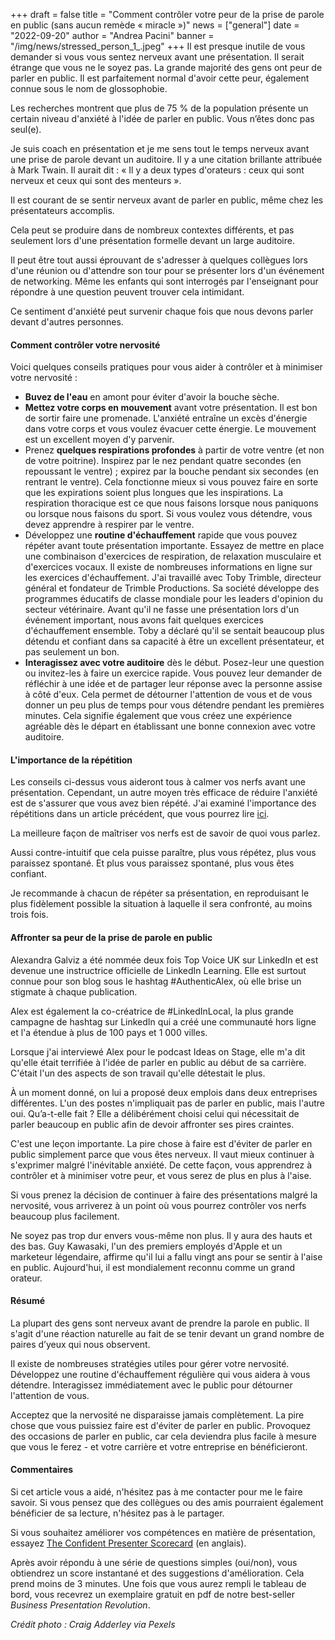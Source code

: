 +++
draft = false
title = "Comment contrôler votre peur de la prise de parole en public (sans aucun remède « miracle »)"
news = ["general"]
date = "2022-09-20"
author = "Andrea Pacini"
banner = "/img/news/stressed_person_1_.jpeg"
+++
Il est presque inutile de vous demander si vous vous sentez nerveux avant une présentation. Il serait étrange que vous ne le soyez pas. La grande majorité des gens ont peur de parler en public. Il est parfaitement normal d'avoir cette peur, également connue sous le nom de glossophobie.

Les recherches montrent que plus de 75 % de la population présente un certain niveau d'anxiété à l'idée de parler en public. Vous n’êtes donc pas seul(e).

Je suis coach en présentation et je me sens tout le temps nerveux avant une prise de parole devant un auditoire. Il y a une citation brillante attribuée à Mark Twain. Il aurait dit : « Il y a deux types d'orateurs : ceux qui sont nerveux et ceux qui sont des menteurs ».

Il est courant de se sentir nerveux avant de parler en public, même chez les présentateurs accomplis.

Cela peut se produire dans de nombreux contextes différents, et pas seulement lors d'une présentation formelle devant un large auditoire.

Il peut être tout aussi éprouvant de s'adresser à quelques collègues lors d'une réunion ou d'attendre son tour pour se présenter lors d'un événement de networking. Même les enfants qui sont interrogés par l'enseignant pour répondre à une question peuvent trouver cela intimidant.

Ce sentiment d'anxiété peut survenir chaque fois que nous devons parler devant d'autres personnes.

#### **Comment contrôler votre nervosité**

Voici quelques conseils pratiques pour vous aider à contrôler et à minimiser votre nervosité :

* **Buvez de l'eau** en amont pour éviter d'avoir la bouche sèche.
* **Mettez votre corps en mouvement** avant votre présentation. Il est bon de sortir faire une promenade. L'anxiété entraîne un excès d'énergie dans votre corps et vous voulez évacuer cette énergie. Le mouvement est un excellent moyen d'y parvenir. 
* Prenez **quelques respirations profondes** à partir de votre ventre (et non de votre poitrine). Inspirez par le nez pendant quatre secondes (en repoussant le ventre) ; expirez par la bouche pendant six secondes (en rentrant le ventre). Cela fonctionne mieux si vous pouvez faire en sorte que les expirations soient plus longues que les inspirations. La respiration thoracique est ce que nous faisons lorsque nous paniquons ou lorsque nous faisons du sport. Si vous voulez vous détendre, vous devez apprendre à respirer par le ventre. 
* Développez une **routine d'échauffement** rapide que vous pouvez répéter avant toute présentation importante. Essayez de mettre en place une combinaison d'exercices de respiration, de relaxation musculaire et d'exercices vocaux. Il existe de nombreuses informations en ligne sur les exercices d'échauffement. J'ai travaillé avec Toby Trimble, directeur général et fondateur de Trimble Productions. Sa société développe des programmes éducatifs de classe mondiale pour les leaders d'opinion du secteur vétérinaire. Avant qu'il ne fasse une présentation lors d'un événement important, nous avons fait quelques exercices d'échauffement ensemble. Toby a déclaré qu'il se sentait beaucoup plus détendu et confiant dans sa capacité à être un excellent présentateur, et pas seulement un bon.
* **Interagissez avec votre auditoire** dès le début. Posez-leur une question ou invitez-les à faire un exercice rapide. Vous pouvez leur demander de réfléchir à une idée et de partager leur réponse avec la personne assise à côté d'eux. Cela permet de détourner l'attention de vous et de vous donner un peu plus de temps pour vous détendre pendant les premières minutes. Cela signifie également que vous créez une expérience agréable dès le départ en établissant une bonne connexion avec votre auditoire.

#### **L'importance de la répétition**

Les conseils ci-dessus vous aideront tous à calmer vos nerfs avant une présentation. Cependant, un autre moyen très efficace de réduire l'anxiété est de s'assurer que vous avez bien répété. J'ai examiné l'importance des répétitions dans un article précédent, que vous pourrez lire [ici](https://www.ideasonstage.fr/news/2022/09/13/2022-11-29-pourquoi_la_repetition_engendre_plus_de_confiance/).

La meilleure façon de maîtriser vos nerfs est de savoir de quoi vous parlez. 

Aussi contre-intuitif que cela puisse paraître, plus vous répétez, plus vous paraissez spontané. Et plus vous paraissez spontané, plus vous êtes confiant. 

Je recommande à chacun de répéter sa présentation, en reproduisant le plus fidèlement possible la situation à laquelle il sera confronté, au moins trois fois.

#### **Affronter sa peur de la prise de parole en public** 

Alexandra Galviz a été nommée deux fois Top Voice UK sur LinkedIn et est devenue une instructrice officielle de LinkedIn Learning. Elle est surtout connue pour son blog sous le hashtag #AuthenticAlex, où elle brise un stigmate à chaque publication. 

Alex est également la co-créatrice de #LinkedInLocal, la plus grande campagne de hashtag sur LinkedIn qui a créé une communauté hors ligne et l'a étendue à plus de 100 pays et 1 000 villes.

Lorsque j'ai interviewé Alex pour le podcast Ideas on Stage, elle m'a dit qu'elle était terrifiée à l'idée de parler en public au début de sa carrière. C'était l'un des aspects de son travail qu'elle détestait le plus.

À un moment donné, on lui a proposé deux emplois dans deux entreprises différentes. L'un des postes n'impliquait pas de parler en public, mais l'autre oui. Qu’a-t-elle fait ? Elle a délibérément choisi celui qui nécessitait de parler beaucoup en public afin de devoir affronter ses pires craintes.

C'est une leçon importante. La pire chose à faire est d'éviter de parler en public simplement parce que vous êtes nerveux. Il vaut mieux continuer à s'exprimer malgré l'inévitable anxiété. De cette façon, vous apprendrez à contrôler et à minimiser votre peur, et vous serez de plus en plus à l'aise.

Si vous prenez la décision de continuer à faire des présentations malgré la nervosité, vous arriverez à un point où vous pourrez contrôler vos nerfs beaucoup plus facilement. 

Ne soyez pas trop dur envers vous-même non plus. Il y aura des hauts et des bas. Guy Kawasaki, l'un des premiers employés d'Apple et un marketeur légendaire, affirme qu'il lui a fallu vingt ans pour se sentir à l'aise en public. Aujourd'hui, il est mondialement reconnu comme un grand orateur.

#### **Résumé**

La plupart des gens sont nerveux avant de prendre la parole en public. Il s'agit d'une réaction naturelle au fait de se tenir devant un grand nombre de paires d’yeux qui nous observent. 

Il existe de nombreuses stratégies utiles pour gérer votre nervosité. Développez une routine d'échauffement régulière qui vous aidera à vous détendre. Interagissez immédiatement avec le public pour détourner l'attention de vous.

Acceptez que la nervosité ne disparaisse jamais complètement. La pire chose que vous puissiez faire est d'éviter de parler en public. Provoquez des occasions de parler en public, car cela deviendra plus facile à mesure que vous le ferez - et votre carrière et votre entreprise en bénéficieront.

#### **Commentaires**

Si cet article vous a aidé, n'hésitez pas à me contacter pour me le faire savoir. Si vous pensez que des collègues ou des amis pourraient également bénéficier de sa lecture, n'hésitez pas à le partager.

Si vous souhaitez améliorer vos compétences en matière de présentation, essayez [The Confident Presenter Scorecard](https://presentationscorecard.scoreapp.com/) (en anglais).

Après avoir répondu à une série de questions simples (oui/non), vous obtiendrez un score instantané et des suggestions d'amélioration. Cela prend moins de 3 minutes. Une fois que vous aurez rempli le tableau de bord, vous recevrez un exemplaire gratuit en pdf de notre best-seller *Business Presentation Revolution*.

*Crédit photo : Craig Adderley via Pexels*